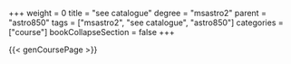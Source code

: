 +++
weight = 0
title = "see catalogue"
degree = "msastro2"
parent = "astro850"
tags = ["msastro2", "see catalogue", "astro850"]
categories = ["course"]
bookCollapseSection = false
+++

{{< genCoursePage >}}
